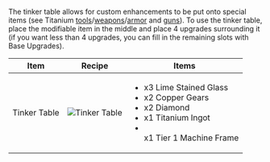 The tinker table allows for custom enhancements to be put onto special items (see Titanium [tools](https://github.com/ImCoolYeah105/Mechanization/wiki/Titanium-Tools)/[weapons](https://github.com/ImCoolYeah105/Mechanization/wiki/Titanium-Sword)/[armor](https://github.com/ImCoolYeah105/Mechanization/wiki/Titanium-Armor) and [guns](https://github.com/ImCoolYeah105/Mechanization/wiki/Guns)). To use the tinker table, place the modifiable item in the middle and place 4 upgrades surrounding it (if you want less than 4 upgrades, you can fill in the remaining slots with Base Upgrades).

| Item | Recipe | Items |
|------|--------|-------|
| Tinker Table | ![Tinker Table](https://cdn.discordapp.com/attachments/739536694398812230/879562783585357864/tinker_table.png) | <ul><li>x3 Lime Stained Glass</li><li>x2 Copper Gears</li><li>x2 Diamond</li><li>x1 Titanium Ingot</li><li></li>x1 Tier 1 Machine Frame</ul> |

